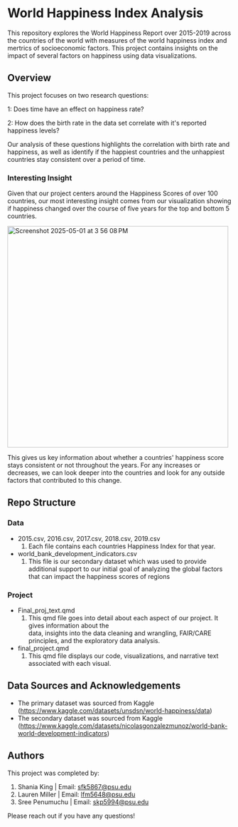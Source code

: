 # World Happiness Index Analysis

This repository explores the World Happiness Report over 2015-2019 across the countries of the world with measures of the world happiness index and mertrics of socioeconomic factors. This project contains insights on the impact of several factors on happiness using data visualizations. 

## Overview

This project focuses on two research questions:
 
 1: Does time have an effect on happiness rate?

 2: How does the birth rate in the data set correlate with it's reported happiness levels?

Our analysis of these questions highlights the correlation with birth rate and happiness, as well as identify if the happiest countries and the unhappiest countries stay consistent over a period of time. 

### Interesting Insight

Given that our project centers around the Happiness Scores of over 100 countries, our most interesting insight comes from our visualization showing if happiness changed over the course of five years for the top and bottom 5 countries.

<img width="497" alt="Screenshot 2025-05-01 at 3 56 08 PM" src="https://github.com/user-attachments/assets/b32c95ca-8058-41a9-9312-98de5f50e915" />

This gives us key information about whether a countries' happiness score stays consistent or not throughout the years. For any increases or decreases, we can look deeper into the countries and look for any outside factors that contributed to this change.

## Repo Structure

### Data
- 2015.csv, 2016.csv, 2017.csv, 2018.csv, 2019.csv
   1. Each file contains each countries Happiness Index for that year. 
- world_bank_development_indicators.csv
   1. This file is our secondary dataset which was used to provide       
       additional support to our initial goal of analyzing the global factors 
       that can impact the happiness scores of regions

### Project
- Final_proj_text.qmd
  1. This qmd file goes into detail about each aspect of our project. It gives information about the     
     data, insights into the data cleaning and wrangling, FAIR/CARE principles, and the exploratory data 
     analysis.
- final_project.qmd
  1. This qmd file displays our code, visualizations, and narrative text associated with each visual.  

## Data Sources and Acknowledgements

- The primary dataset was sourced from Kaggle (https://www.kaggle.com/datasets/unsdsn/world-happiness/data)
- The secondary dataset was sourced from Kaggle (https://www.kaggle.com/datasets/nicolasgonzalezmunoz/world-bank-world-development-indicators)

## Authors

This project was completed by:
  1. Shania King | Email: sfk5867@psu.edu
  2. Lauren Miller | Email: lfm5648@psu.edu
  3. Sree Penumuchu | Email: skp5994@psu.edu

Please reach out if you have any questions!
